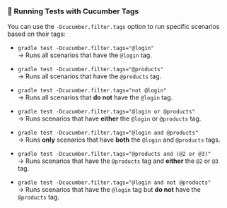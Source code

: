 ### 🧪 Running Tests with Cucumber Tags

You can use the `-Dcucumber.filter.tags` option to run specific scenarios based on their tags:

- `gradle test -Dcucumber.filter.tags="@login"`  
  → Runs all scenarios that have the `@login` tag.

- `gradle test -Dcucumber.filter.tags="@products"`  
  → Runs all scenarios that have the `@products` tag.

- `gradle test -Dcucumber.filter.tags="not @login"`  
  → Runs all scenarios that **do not** have the `@login` tag.

- `gradle test -Dcucumber.filter.tags="@login or @products"`  
  → Runs scenarios that have **either** the `@login` or `@products` tag.

- `gradle test -Dcucumber.filter.tags="@login and @products"`  
  → Runs **only** scenarios that have **both** the `@login` and `@products` tags.

- `gradle test -Dcucumber.filter.tags="@products and (@2 or @3)"`  
  → Runs scenarios that have the `@products` tag and **either** the `@2` or `@3` tag.

- `gradle test -Dcucumber.filter.tags="@login and not @products"`  
  → Runs scenarios that have the `@login` tag but **do not** have the `@products` tag.

